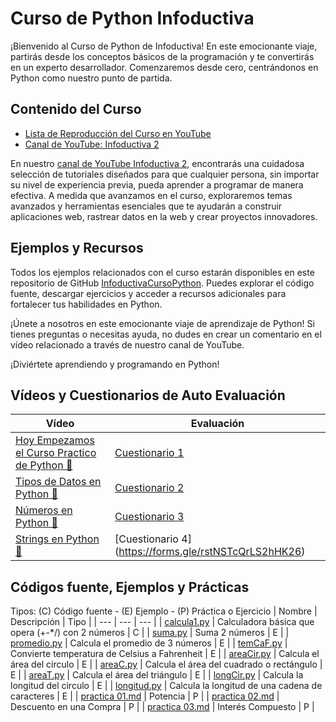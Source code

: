 # Curso de Python Infoductiva
¡Bienvenido al Curso de Python de Infoductiva!
En este emocionante viaje, partirás desde los conceptos básicos de la programación y te convertirás en un experto desarrollador. Comenzaremos desde cero, centrándonos en Python como nuestro punto de partida.

## Contenido del Curso
- [Lista de Reproducción del Curso en YouTube](https://www.youtube.com/playlist?list=PL_yx33PLMxWEKR_3nVKOosNxkdi0zA1pb)
- [Canal de YouTube: Infoductiva 2](https://www.youtube.com/c/INFODUCTIVA2)

En nuestro [canal de YouTube Infoductiva 2](https://www.youtube.com/c/INFODUCTIVA2), encontrarás una cuidadosa selección de tutoriales diseñados para que cualquier persona, sin importar su nivel de experiencia previa, pueda aprender a programar de manera efectiva. A medida que avanzamos en el curso, exploraremos temas avanzados y herramientas esenciales que te ayudarán a construir aplicaciones web, rastrear datos en la web y crear proyectos innovadores.

## Ejemplos y Recursos
Todos los ejemplos relacionados con el curso estarán disponibles en este repositorio de GitHub [InfoductivaCursoPython](https://github.com/PedroRenaut/InfoductivaCursoPython). Puedes explorar el código fuente, descargar ejercicios y acceder a recursos adicionales para fortalecer tus habilidades en Python.

¡Únete a nosotros en este emocionante viaje de aprendizaje de Python!
Si tienes preguntas o necesitas ayuda, no dudes en crear un comentario en el vídeo relacionado a través de nuestro canal de YouTube.

¡Diviértete aprendiendo y programando en Python!

## Vídeos y Cuestionarios de Auto Evaluación
| Vídeo | Evaluación |
| --- | --- |
| [Hoy Empezamos el Curso Practico de Python 🐍](https://youtu.be/FhWzuJs9Qjw) | [Cuestionario 1](https://forms.gle/TwTPPucHssdiQKmH7) |
| [Tipos de Datos en Python 🐍](https://youtu.be/JGa72bnXjnY) | [Cuestionario 2](https://forms.gle/FvYLtn59qL1oFjNi7) |
| [Números en Python 🐍](https://youtu.be/abGW9J9gtsE) | [Cuestionario 3](https://forms.gle/SH4U88EDsHNw1GVa8) |
| [Strings en Python 🐍](https://youtu.be/ZAXkKBHs97s) | [Cuestionario 4] (https://forms.gle/rstNSTcQrLS2hHK26) |

## Códigos fuente, Ejemplos y Prácticas
Tipos: (C) Código fuente - (E) Ejemplo - (P) Práctica o Ejercicio
| Nombre | Descripción | Tipo |
| --- | --- | --- |
| [calcula1.py](https://github.com/PedroRenaut/InfoductivaCursoPython/blob/main/codigos/calcula1.py) | Calculadora básica que opera (+-*/) con 2 números | C |
| [suma.py](https://github.com/PedroRenaut/InfoductivaCursoPython/blob/main/ejemplos/suma.py) | Suma 2 números | E |
| [promedio.py](https://github.com/PedroRenaut/InfoductivaCursoPython/blob/main/ejemplos/promedio.py) | Calcula el promedio de 3 números | E |
| [temCaF.py](https://github.com/PedroRenaut/InfoductivaCursoPython/blob/main/ejemplos/tempCaF.py) | Convierte temperatura de Celsius a Fahrenheit | E |
| [areaCir.py](https://github.com/PedroRenaut/InfoductivaCursoPython/blob/main/ejemplos/areaCir.py) | Calcula el área del circulo | E |
| [areaC.py](https://github.com/PedroRenaut/InfoductivaCursoPython/blob/main/ejemplos/areaC.py) | Calcula el área del cuadrado o rectángulo | E |
| [areaT.py](https://github.com/PedroRenaut/InfoductivaCursoPython/blob/main/ejemplos/areaT.py) | Calcula el área del triángulo | E |
| [longCir.py](https://github.com/PedroRenaut/InfoductivaCursoPython/blob/main/ejemplos/longCir.py) | Calcula la longitud del circulo | E |
| [longitud.py](https://github.com/PedroRenaut/InfoductivaCursoPython/blob/main/ejemplos/longitud.py) | Calcula la longitud de una cadena de caracteres | E |
| [practica 01.md](https://github.com/PedroRenaut/InfoductivaCursoPython/blob/main/practicas/practica%2001.md) | Potencia | P |
| [practica 02.md](https://github.com/PedroRenaut/InfoductivaCursoPython/blob/main/practicas/practica%2002.md) | Descuento en una Compra | P |
| [practica 03.md](https://github.com/PedroRenaut/InfoductivaCursoPython/blob/main/practicas/practica%2003.md) | Interés Compuesto | P |
